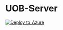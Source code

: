# UOB-Server

[![Deploy to Azure](https://aka.ms/deploytoazurebutton)](https://raw.githubusercontent.com/sbegx/UOB-Server/main/azureDeployServer.json)
